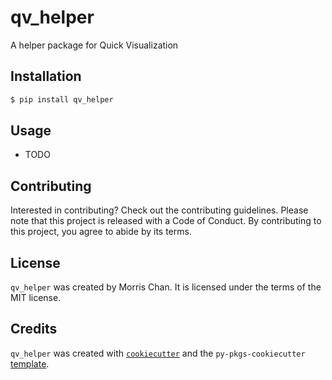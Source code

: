 # qv_helper

A helper package for Quick Visualization

## Installation

```bash
$ pip install qv_helper
```

## Usage

- TODO

## Contributing

Interested in contributing? Check out the contributing guidelines. Please note that this project is released with a Code of Conduct. By contributing to this project, you agree to abide by its terms.

## License

`qv_helper` was created by Morris Chan. It is licensed under the terms of the MIT license.

## Credits

`qv_helper` was created with [`cookiecutter`](https://cookiecutter.readthedocs.io/en/latest/) and the `py-pkgs-cookiecutter` [template](https://github.com/py-pkgs/py-pkgs-cookiecutter).
